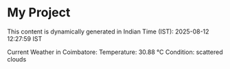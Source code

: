 # My Project

This content is dynamically generated in Indian Time (IST): 2025-08-12 12:27:59 IST


Current Weather in Coimbatore:
Temperature: 30.88 °C
Condition: scattered clouds
